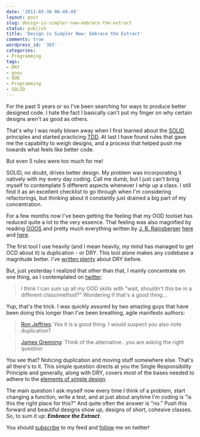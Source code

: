 ```yaml
---
date: '2011-03-30 06:40:49'
layout: post
slug: design-is-simpler-now-embrace-the-extract
status: publish
title: 'Design is Simpler Now: Embrace the Extract'
comments: true
wordpress_id: '365'
categories:
- Programming
tags:
- DRY
- goos
- OOD
- Programming
- SOLID
---
```


For the past 5 years or so I've been searching for ways to produce better designed code. I hate the fact I basically can't put my finger on why certain designs aren't as good as others.

That's why I was really blown away when I first learned about the [SOLID](http://www.amazon.com/gp/product/0135974445/ref=as_li_tf_tl?ie=UTF8&tag=thcodu02-20&linkCode=as2&camp=1789&creative=9325&creativeASIN=0135974445)<img src="http://www.assoc-amazon.com/e/ir?t=thcodu02-20&l=as2&o=1&a=0135974445" style="width: 0; height: 0; display: none; border: none !important;"> principles and started practicing [TDD](http://www.amazon.com/gp/product/0321146530/ref=as_li_tf_tl?ie=UTF8&tag=thcodu02-20&linkCode=as2&camp=1789&creative=9325&creativeASIN=0321146530)<img src="http://www.assoc-amazon.com/e/ir?t=thcodu02-20&l=as2&o=1&a=0321146530" style="width: 0; height: 0; display: none; border: none !important;">. At last I have found rules that gave me the capability to weigh designs, and a process that helped push me towards what feels like better code.

But even 5 rules were too much for me!

SOLID, no doubt, drives better design. My problem was incorporating it natively with my every day coding. Call me dumb, but I just can't bring myself to contemplate 5 different aspects whenever I whip up a class. I still find it as an excellent checklist to go through when I'm considering refactorings, but thinking about it constantly just drained a big part of my concentration.

For a few months now I've been getting the feeling that my OOD toolset has reduced quite a lot to the very essence. That feeling was also magnified by reading [GOOS](http://www.amazon.com/gp/product/0321503627/ref=as_li_tf_tl?ie=UTF8&tag=thcodu02-20&linkCode=as2&camp=1789&creative=9325&creativeASIN=0321503627)<img src="http://www.assoc-amazon.com/e/ir?t=thcodu02-20&l=as2&o=1&a=0321503627" style="width: 0; height: 0; display: none; border: none !important;"> and pretty much everything written by [J. B. Rainsberger](http://twitter.com/jbrains) [here](http://jbrains.ca) and [here](http://blog.thecodewhisperer.com/).

The first tool I use heavily (and I mean heavily, my mind has managed to get OCD about it) is duplication - or DRY. This tool alone makes any codebase a magnitude better. I've [written plenty](http://www.codelord.net/tag/dry/) about DRY before.

But, just yesterday I realized that other than that, I mainly concentrate on one thing, as I contemplated on [twitter](http://twitter.com/#!/avivby/status/52471700167737344):


> I think I can sum up all my OOD skills with "wait, shouldn't this be in a different class/method?" Wondering if that's a good thing...


Yup, that's the trick. I was quickly assured by two amazing guys that have been doing this longer than I've been breathing, agile manifesto authors:


> [Ron Jeffries](http://twitter.com/#!/RonJeffries/status/52476402167066625): Yes it is a good thing. I would suspect you also note duplication?




> [James Grenning](http://twitter.com/#!/jwgrenning/status/52472057719558144): Think of the alternative.. you are asking the right question


You see that? Noticing duplication and moving stuff somewhere else. That's all there's to it. This simple question directs at you the Single Responsibility Principle and generally, along with DRY, covers most of the bases needed to adhere to the [elements of simple design](http://www.jbrains.ca/permalink/the-four-elements-of-simple-design).

The main question I ask myself now every time I think of a problem, start changing a function, write a test, and at just about anytime I'm coding is "is this the right place for this?" And quite often the answer is "no." Push this forward and beautiful designs show up, designs of short, cohesive classes. So, to sum it up: _**Embrace the Extract**_.

You should [subscribe](http://feeds.feedburner.com/TheCodeDump) to my feed and [follow](http://twitter.com/avivby) me on twitter!
